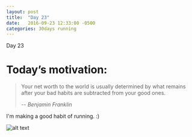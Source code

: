 ```yaml
---
layout: post
title:  "Day 23"
date:   2016-09-23 12:33:00 -0500
categories: 30days running
---
```

Day 23

# Today’s motivation:

>Your net worth to the world is usually determined by what remains after your bad habits are subtracted from your good ones.
>
>
> -- <cite>Benjamin Franklin</cite>

I'm making a good habit of running. :)

![alt text]({{site.baseurl}}/img/day23.jpg "Day 23 - Snapped a screenshot at 5km")